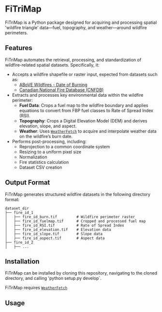 # FiTriMap

FiTriMap is a Python package designed for acquiring and processing spatial 'wildfire triangle' data—fuel, topography, and weather—around wildfire perimeters.

## Features

FiTriMap automates the retrieval, processing, and standardization of wildfire-related spatial datasets. Specifically, it:

- Accepts a wildfire shapefile or raster input, expected from datasets such as:
  - [ABoVE Wildfires - Date of Burning](https://daac.ornl.gov/ABOVE/guides/Wildfires_Date_of_Burning.html)
  - [Canadian National Fire Database (CNFDB)](https://cwfis.cfs.nrcan.gc.ca/ha/nfdb)
- Extracts and processes key environmental data within the wildfire perimeter:
  - **Fuel Data**: Crops a fuel map to the wildfire boundary and applies equations to convert from FBP fuel classes to Rate of Spread Index (RSI).
  - **Topography**: Crops a Digital Elevation Model (DEM) and derives elevation, slope, and aspect.
  - **Weather**: Uses [`WeatherFetch`](https://github.com/24spiders/WeatherFetch) to acquire and interpolate weather data on the wildfire’s burn date.
- Performs post-processing, including:
  - Reprojection to a common coordinate system
  - Resizing to a uniform pixel size
  - Normalization
  - Fire statistics calculation
  - Dataset CSV creation

## Output Format

FiTriMap generates structured wildfire datasets in the following directory format:

```
dataset_dir
├── fire_id_1
│   ├── fire_id_burn.tif         # Wildfire perimeter raster
│   ├── fire_id_fuelmap.tif      # Cropped and processed fuel map
│   ├── fire_id_RSI.tif          # Rate of Spread Index
│   ├── fire_id_elevation.tif    # Elevation data
│   ├── fire_id_slope.tif        # Slope data
│   ├── fire_id_aspect.tif       # Aspect data
├── fire_id_2
│   ├── ...
```



## Installation

FiTriMap can be installed by cloning this repository, navigating to the cloned directory, and calling 'python setup.py develop`.

FiTriMap requires [`WeatherFetch`](https://github.com/24spiders/WeatherFetch)

## Usage
